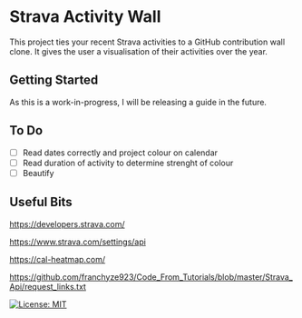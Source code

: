 # Strava Activity Wall
This project ties your recent Strava activities to a GitHub contribution wall clone. It gives the user a visualisation of their activities over the year. 

## Getting Started
As this is a work-in-progress, I will be releasing a guide in the future.

## To Do
- [ ] Read dates correctly and project colour on calendar
- [ ] Read duration of activity to determine strenght of colour
- [ ] Beautify

## Useful Bits
https://developers.strava.com/

https://www.strava.com/settings/api

https://cal-heatmap.com/

https://github.com/franchyze923/Code_From_Tutorials/blob/master/Strava_Api/request_links.txt

[![License: MIT](https://img.shields.io/badge/License-MIT-yellow.svg)](https://opensource.org/licenses/MIT)